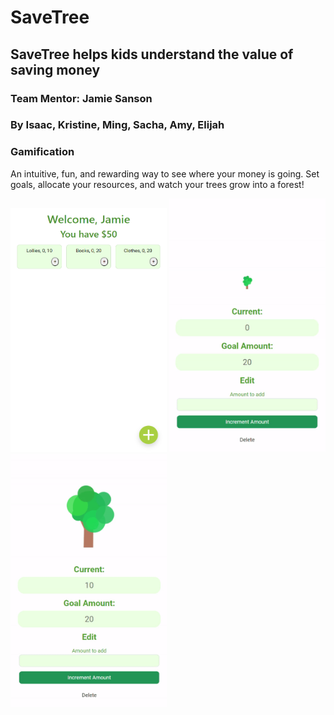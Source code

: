 # SaveTree
## SaveTree helps kids understand the value of saving money
### Team Mentor: Jamie Sanson
### By Isaac, Kristine, Ming, Sacha, Amy, Elijah

### Gamification
An intuitive, fun, and rewarding way to see where your money is going. 
Set goals, allocate your resources, and watch your trees grow into a forest!

<p float="left">
  <img src="readmeImages/home_screen.png"  width="250" height="391">
  <img src="readmeImages/tree_0_gif.gif"  width="250" height="406">
  <img src="readmeImages/tree_50_gif.gif"  width="250" height="406">
 </p>

